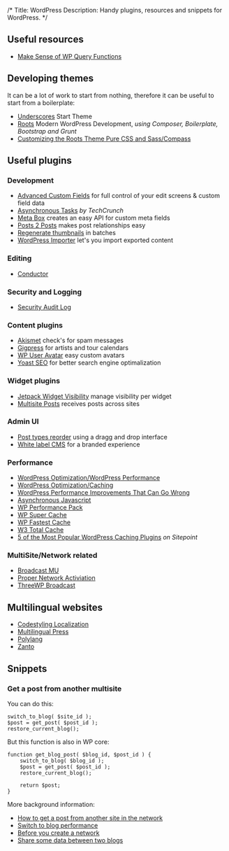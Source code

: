 /*
Title: WordPress
Description: Handy plugins, resources and snippets for WordPress.
*/


## Useful resources

- [Make Sense of WP Query Functions](http://wordpress.stackexchange.com/questions/1753/when-should-you-use-wp-query-vs-query-posts-vs-get-posts)


## Developing themes

It can be a lot of work to start from nothing, therefore it can be useful to start from a boilerplate:

- [Underscores](http://underscores.me/) Start Theme
- [Roots](http://roots.io/) Modern WordPress Development, *using Composer, Boilerplate, Bootstrap and Grunt*
- [Customizing the Roots Theme Pure CSS and Sass/Compass](http://kalenjohnson.com/customizing-roots-sass/)


## Useful plugins

### Development

- [Advanced Custom Fields](http://www.advancedcustomfields.com/) for full control of your edit screens &amp; custom field data
- [Asynchronous Tasks](https://github.com/techcrunch/wp-async-task) *by TechCrunch*
- [Meta Box](http://www.deluxeblogtips.com/meta-box) creates an easy API for custom meta fields
- [Posts 2 Posts](http://scribu.net/wordpress/posts-to-posts/) makes post relationships easy
- [Regenerate thumbnails](http://www.viper007bond.com/wordpress-plugins/regenerate-thumbnails/) in batches
- [WordPress Importer](http://wordpress.org/plugins/wordpress-importer/) let's you import exported content

### Editing

- [Conductor](http://slocumthemes.com/wordpress-plugins/conductor/)

### Security and Logging

- [Security Audit Log](http://wordpress.org/plugins/wp-security-audit-log/)

### Content plugins

- [Akismet](http://akismet.com/) check's for spam messages
- [Gigpress](http://gigpress.com/) for artists and tour calendars
- [WP User Avatar](http://wordpress.org/plugins/wp-user-avatar/) easy custom avatars
- [Yoast SEO](https://yoast.com/wordpress/plugins/seo/) for better search engine optimalization

### Widget plugins

- [Jetpack Widget Visibility](http://wordpress.org/plugins/jetpack-widget-visibility/) manage visibility per widget
- [Multisite Posts](https://wordpress.org/plugins/multisite-posts/) receives posts across sites

### Admin UI

- [Post types reorder](https://wordpress.org/plugins/post-types-order/) using a dragg and drop interface
- [White label CMS](www.videousermanuals.com/white-label-cms/) for a branded experience

### Performance

- [WordPress Optimization/WordPress Performance](http://codex.wordpress.org/WordPress_Optimization/WordPress_Performance)
- [WordPress Optimization/Caching](http://codex.wordpress.org/WordPress_Optimization/Caching)
- [WordPress Performance Improvements That Can Go Wrong](http://www.smashingmagazine.com/2014/03/21/wordpress-performance-improvements-that-can-go-wrong/)
- [Asynchronous Javascript](https://wordpress.org/plugins/asynchronous-javascript/)
- [WP Performance Pack](http://wordpress.org/plugins/wp-performance-pack/)
- [WP Super Cache](https://wordpress.org/plugins/wp-super-cache/)
- [WP Fastest Cache](https://wordpress.org/plugins/wp-fastest-cache/)
- [W3 Total Cache](https://wordpress.org/plugins/w3-total-cache/)
- [5 of the Most Popular WordPress Caching Plugins](http://www.sitepoint.com/5-of-the-most-popular-wordpress-caching-plugins/) *on Sitepoint*

### MultiSite/Network related

- [Broadcast MU](http://wordpress.org/plugins/broadcast-mu/)
- [Proper Network Activiation](http://wordpress.org/plugins/proper-network-activation/)
- [ThreeWP Broadcast](http://wordpress.org/plugins/threewp-broadcast/)


## Multilingual websites

- [Codestyling Localization](http://www.code-styling.de/deutsch/entwicklungen/wordpress-plugin-codestyling-localization)
- [Multilingual Press](https://wordpress.org/plugins/multilingual-press/)
- [Polylang](http://polylang.wordpress.com/)
- [Zanto](http://zanto.org/)


## Snippets

### Get a post from another multisite

You can do this:

	switch_to_blog( $site_id );
	$post = get_post( $post_id );
	restore_current_blog();

But this function is also in WP core:

	function get_blog_post( $blog_id, $post_id ) {
	    switch_to_blog( $blog_id );
	    $post = get_post( $post_id );
	    restore_current_blog();

	    return $post;
	}

More background information:

- [How to get a post from another site in the network](http://make.marketpress.com/multilingualpress/2014/07/how-to-get-a-post-from-another-site-in-the-network/)
- [Switch to blog performance](http://wordpress.stackexchange.com/questions/106834/switch-to-blog-performance-considerations-alternatives)
- [Before you create a network](http://codex.wordpress.org/Before_You_Create_A_Network)
- [Share some data between two blogs](http://wordpress.org/support/topic/share-some-data-between-2-blogs-on-one-install)
